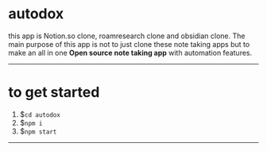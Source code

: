 # autodox
this app is Notion.so clone, roamresearch clone and obsidian clone. The main purpose of this app is not to just clone these note taking apps but to make an all in one **Open source note taking app** with automation features.
____
# to get started
1. $`cd autodox`
2. $`npm i`
3. $`npm start`
___

